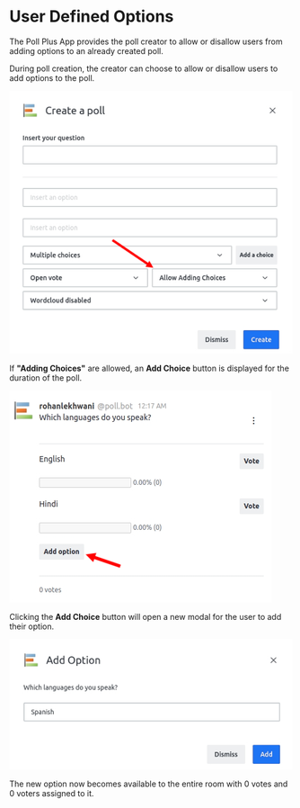 # User Defined Options

The Poll Plus App provides the poll creator to allow or disallow users from adding options to an already created poll.

During poll creation, the creator can choose to allow or disallow users to add options to the poll.

![](../../../../.gitbook/assets/poll-plus/poll_user_defined_options_1.jpg)

If **"Adding Choices"** are allowed, an **Add Choice** button is displayed for the duration of the poll.

![](../../../../.gitbook/assets/poll-plus/poll_user_defined_options_2.jpg)

Clicking the **Add Choice** button will open a new modal for the user to add their option.

![](../../../../.gitbook/assets/poll-plus/poll_user_defined_options_3.jpg)

The new option now becomes available to the entire room with 0 votes and 0 voters assigned to it.
